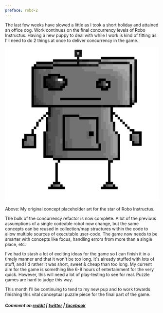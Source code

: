 ```yaml
---
preface: robo-2
---
```


The last few weeks have slowed a little as I took a short holiday and attained an office dog. Work continues on the final concurrency levels of Robo Instructus. Having a new puppy to deal with while I work is kind of fitting as I'll need to do 2 things at once to deliver concurrency in the game.

![](/assets/2018-04-02/art.png "Original placeholder concept art for the robot")

Above: My original concept placeholder art for the star of Robo Instructus.

The bulk of the concurrency refactor is now complete. A lot of the previous assumptions of a single codeable robot now change, but the same concepts can be reused in collection/map structures within the code to allow multiple sources of executable user-code. The game now needs to be smarter with concepts like focus, handling errors from more than a single place, etc.

I've had to stash a lot of exciting ideas for the game so I can finish it in a timely manner and that it won't be too long. It's already stuffed with lots of stuff, and I'd rather it was short, sweet & cheap than too long. My current aim for the game is something like 6-8 hours of entertainment for the very quick. However, this will need a lot of play-testing to see for real. Puzzle games are hard to judge this way.

This month I'll be continuing to tend to my new pup and to work towards finishing this vital conceptual puzzle piece for the final part of the game.

##### Comment on [reddit](https://www.reddit.com/r/devblogs/comments/88yrgh/robo_instructus_easter_slows_continued_progress/) | [twitter](https://twitter.com/alexbutlergames/status/980776429976727552) | [facebook](https://www.facebook.com/alexbutlergames/posts/1836106439810068)
